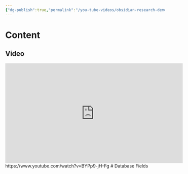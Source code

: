```yaml
---
{"dg-publish":true,"permalink":"/you-tube-videos/obsidian-research-demo-vlog-canvas-metadata-menu-dataview-db-folder/","updated":"2025-01-30T23:34:30-05:00"}
---
```


# Content
## Video
<iframe width="560" height="315" src="https://www.youtube.com/embed/BYPp9-jH-Fg?si=EzdrobijfjVtFPio" title="YouTube video player" frameborder="0" allow="accelerometer; autoplay; clipboard-write; encrypted-media; gyroscope; picture-in-picture; web-share" referrerpolicy="strict-origin-when-cross-origin" allowfullscreen></iframe>
https://www.youtube.com/watch?v=BYPp9-jH-Fg
# Database Fields